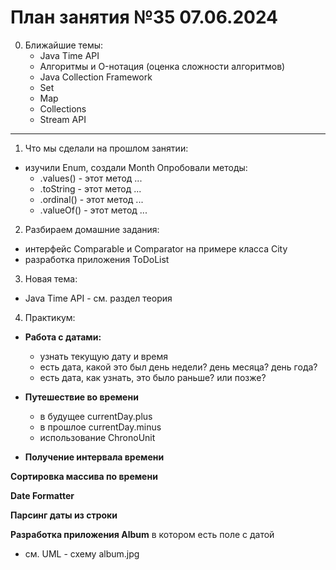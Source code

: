 

# План занятия №35 07.06.2024

0. Ближайшие темы:
   - Java Time API 
   - Алгоритмы и O-нотация (оценка сложности алгоритмов)
   - Java Collection Framework
   - Set
   - Map
   - Collections
   - Stream API
------------------------------------

1. Что мы сделали на прошлом занятии:
- изучили Enum, создали Month
  Опробовали методы:
  - .values() - этот метод ...
  - .toString - этот метод ...
  - .ordinal() - этот метод ...
  - .valueOf() - этот метод ...


2. Разбираем домашние задания:
- интерфейс Comparable и Comparator на примере класса City 
- разработка приложения ToDoList

3. Новая тема: 
- Java Time API - см. раздел теория

4. Практикум:

- **Работа с датами:**
  - узнать текущую дату и время
  - есть дата, какой это был день недели? день месяца? день года?
  - есть дата, как узнать, это было раньше? или позже?

- **Путешествие во времени**
  - в будущее currentDay.plus
  - в прошлое currentDay.minus
  - использование ChronoUnit

- **Получение интервала времени**

**Сортировка массива по времени**

**Date Formatter**

**Парсинг даты из строки**

**Разработка приложения Album**
в котором есть поле с датой
- см. UML - схему album.jpg 